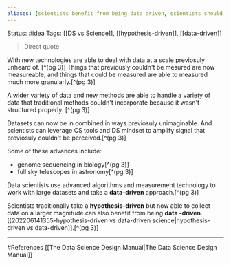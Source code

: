 ```yaml
---
aliases: [scientists benefit from being data driven, scientists should think like data scientists]
---
```

Status: #idea
Tags: [[DS vs Science]], [[hypothesis-driven]], [[data-driven]]

>Direct quote

With new technologies are able to deal with data at a scale previosuly unheard of. [^(pg 3)]
Things that previously couldn't be mesured are now measureable, and things that could be measured are able to measured much more granularly.[^(pg 3)]

A wider variety of data and new methods are able to handle a variety of data that traditional methods couldn't incorporate because it wasn't structured properly. [^(pg 3)]

Datasets can now be in combined in ways previosuly unimaginable. And scientists can leverage CS tools and DS mindset to amplify signal that previosuly couldn't be perceived.[^(pg 3)]

Some of these advances include:
- genome sequencing in biology[^(pg 3)]
- full sky telescopes in astronomy[^(pg 3)]

Data scientists use advanced algorithms and measurement technology to work with large datasets and take a **data-driven** approach.[^(pg 3)]

Scientists traditionally take a **hypothesis-driven** but now able to collect data on a larger magnitude can also benefit from being **data -driven**. [[202206141355-hypothesis-driven vs data-driven science|hypothesis-driven vs data-driven]].[^(pg 3)]



___
#References
[[The Data Science  Design Manual|The Data Science Design Manual]]